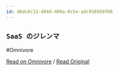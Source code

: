 ```yaml
---
id: d6dc6c12-404d-489a-8c5e-adc916950f66
---
```


## `SaaS のジレンマ`
#Omnivore

[Read on Omnivore](https://omnivore.app/me/saa-s-190bb543e45) / [Read Original](https://www.usebruno.com/blog/the-saas-dilemma)


